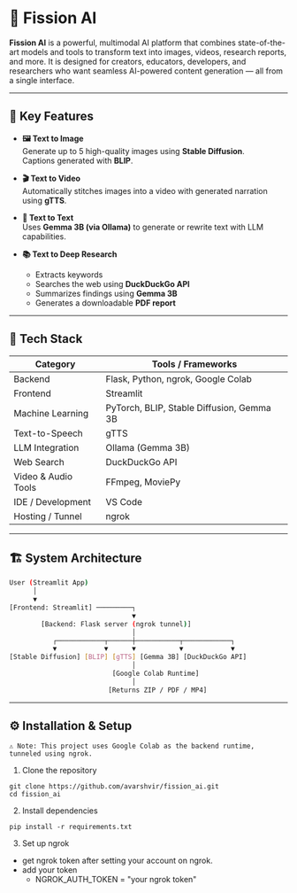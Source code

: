 # 🚀 Fission AI

**Fission AI** is a powerful, multimodal AI platform that combines state-of-the-art models and tools to transform text into images, videos, research reports, and more. It is designed for creators, educators, developers, and researchers who want seamless AI-powered content generation — all from a single interface.

---

## 🔮 Key Features

- **🖼️ Text to Image**  
  Generate up to 5 high-quality images using **Stable Diffusion**.  
  Captions generated with **BLIP**.

- **🎬 Text to Video**  
  Automatically stitches images into a video with generated narration using **gTTS**.

- **💬 Text to Text**  
  Uses **Gemma 3B (via Ollama)** to generate or rewrite text with LLM capabilities.

- **📚 Text to Deep Research**  
  - Extracts keywords
  - Searches the web using **DuckDuckGo API**
  - Summarizes findings using **Gemma 3B**
  - Generates a downloadable **PDF report**

---

## 🧠 Tech Stack

| Category             | Tools / Frameworks                         |
|----------------------|---------------------------------------------|
| Backend              | Flask, Python, ngrok, Google Colab         |
| Frontend             | Streamlit                                  |
| Machine Learning     | PyTorch, BLIP, Stable Diffusion, Gemma 3B  |
| Text-to-Speech       | gTTS                                        |
| LLM Integration      | Ollama (Gemma 3B)                           |
| Web Search           | DuckDuckGo API                             |
| Video & Audio Tools  | FFmpeg, MoviePy                            |
| IDE / Development    | VS Code                                    |
| Hosting / Tunnel     | ngrok                                       |

---

## 🏗️ System Architecture

```bash
User (Streamlit App)
      │
      ▼
[Frontend: Streamlit] ─────────┐
                               ▼
        [Backend: Flask server (ngrok tunnel)]
                               │
           ┌────────────┬──────┼───────────┬────────────┐
           ▼            ▼      ▼           ▼            ▼
[Stable Diffusion] [BLIP] [gTTS] [Gemma 3B] [DuckDuckGo API]
                               │
                          [Google Colab Runtime]
                               │
                         [Returns ZIP / PDF / MP4]

```
---
## ⚙️ Installation & Setup
```⚠️ Note: This project uses Google Colab as the backend runtime, tunneled using ngrok.```
1. Clone the repository
```
git clone https://github.com/avarshvir/fission_ai.git
cd fission_ai
```

2. Install dependencies
```
pip install -r requirements.txt
```

3. Set up ngrok
- get ngrok token after setting your account on ngrok.
- add your token 
    - NGROK_AUTH_TOKEN = "your ngrok token"
